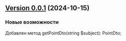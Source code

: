 ## [Version 0.0.1](https://github.com/yakoffka/laravel-universal-coordinate-parser/releases/tag/0.0.1) (2024-10-15)

### Новые возможности

Добавлен метод getPointDto(string $subject): PointDto;
